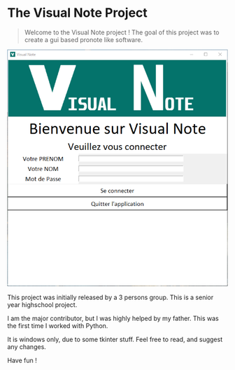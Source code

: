 # The Visual Note Project
> Welcome to the Visual Note project ! The goal of this project was to create a gui based pronote like software.

![](/img/login_screenshot.png)

This project was initially released by a 3 persons group. This is a senior year highschool project. 

I am the major contributor, but I was highly helped by my father. This was the first time I worked with Python.

It is windows only, due to some tkinter stuff. Feel free to read, and suggest any changes.

Have fun !
